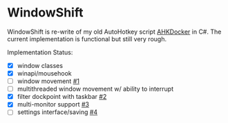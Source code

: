 # WindowShift
WindowShift is re-write of my old AutoHotkey script [AHKDocker](https://www.autohotkey.com/boards/viewtopic.php?f=6&t=7095) in C#.
The current implementation is functional but still very rough.

Implementation Status:
- [x] window classes
- [x] winapi/mousehook
- [ ] window movement [#1](https://github.com/KuroiLight/WindowShift/issues/1)
- [ ] multithreaded window movement w/ ability to interrupt
- [x] filter dockpoint with taskbar [#2](https://github.com/KuroiLight/WindowShift/issues/2)
- [x] multi-monitor support [#3](https://github.com/KuroiLight/WindowShift/issues/3)
- [ ] settings interface/saving [#4](https://github.com/KuroiLight/WindowShift/issues/4)
